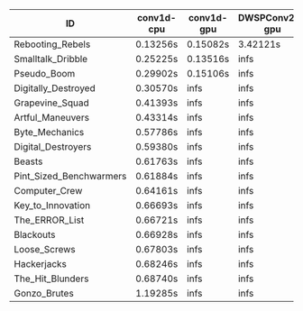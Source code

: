|ID|conv1d-cpu|conv1d-gpu|DWSPConv2D-gpu|gemm-gpu|avg|
|-|-|-|-|-|-|
|Rebooting_Rebels|0.13256s|0.15082s|3.42121s|1.75191s|1.36413s|
|Smalltalk_Dribble|0.25225s|0.13516s|infs|2.14703s|infs|
|Pseudo_Boom|0.29902s|0.15106s|infs|4.52951s|infs|
|Digitally_Destroyed|0.30570s|infs|infs|4.75534s|infs|
|Grapevine_Squad|0.41393s|infs|infs|4.81746s|infs|
|Artful_Maneuvers|0.43314s|infs|infs|4.80519s|infs|
|Byte_Mechanics|0.57786s|infs|infs|4.59890s|infs|
|Digital_Destroyers|0.59380s|infs|infs|4.80042s|infs|
|Beasts|0.61763s|infs|infs|4.76163s|infs|
|Pint_Sized_Benchwarmers|0.61884s|infs|infs|4.78991s|infs|
|Computer_Crew|0.64161s|infs|infs|4.79081s|infs|
|Key_to_Innovation|0.66693s|infs|infs|4.87476s|infs|
|The_ERROR_List|0.66721s|infs|infs|4.67573s|infs|
|Blackouts|0.66928s|infs|infs|4.72866s|infs|
|Loose_Screws|0.67803s|infs|infs|4.77298s|infs|
|Hackerjacks|0.68246s|infs|infs|4.76466s|infs|
|The_Hit_Blunders|0.68740s|infs|infs|4.83679s|infs|
|Gonzo_Brutes|1.19285s|infs|infs|4.88729s|infs|
